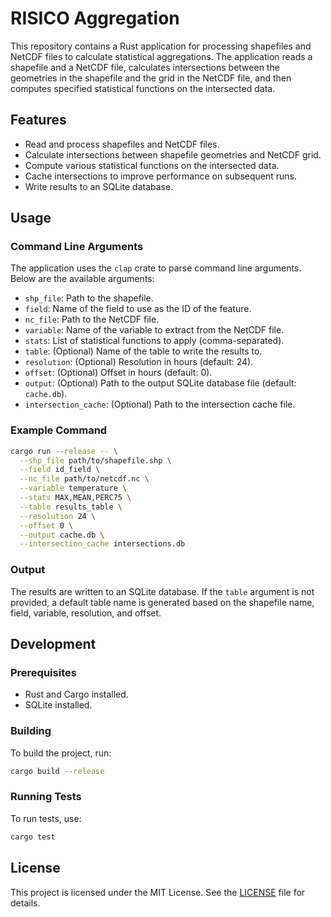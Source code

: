 # RISICO Aggregation

This repository contains a Rust application for processing shapefiles and NetCDF files to calculate statistical aggregations. The application reads a shapefile and a NetCDF file, calculates intersections between the geometries in the shapefile and the grid in the NetCDF file, and then computes specified statistical functions on the intersected data.

## Features

- Read and process shapefiles and NetCDF files.
- Calculate intersections between shapefile geometries and NetCDF grid.
- Compute various statistical functions on the intersected data.
- Cache intersections to improve performance on subsequent runs.
- Write results to an SQLite database.

## Usage

### Command Line Arguments

The application uses the `clap` crate to parse command line arguments. Below are the available arguments:

- `shp_file`: Path to the shapefile.
- `field`: Name of the field to use as the ID of the feature.
- `nc_file`: Path to the NetCDF file.
- `variable`: Name of the variable to extract from the NetCDF file.
- `stats`: List of statistical functions to apply (comma-separated).
- `table`: (Optional) Name of the table to write the results to.
- `resolution`: (Optional) Resolution in hours (default: 24).
- `offset`: (Optional) Offset in hours (default: 0).
- `output`: (Optional) Path to the output SQLite database file (default: `cache.db`).
- `intersection_cache`: (Optional) Path to the intersection cache file.

### Example Command

```sh
cargo run --release -- \
  --shp_file path/to/shapefile.shp \
  --field id_field \
  --nc_file path/to/netcdf.nc \
  --variable temperature \
  --stats MAX,MEAN,PERC75 \
  --table results_table \
  --resolution 24 \
  --offset 0 \
  --output cache.db \
  --intersection_cache intersections.db
```

### Output

The results are written to an SQLite database. If the `table` argument is not provided, a default table name is generated based on the shapefile name, field, variable, resolution, and offset.

## Development

### Prerequisites

- Rust and Cargo installed.
- SQLite installed.

### Building

To build the project, run:

```sh
cargo build --release
```

### Running Tests

To run tests, use:

```sh
cargo test
```

## License

This project is licensed under the MIT License. See the [LICENSE](LICENSE) file for details.
